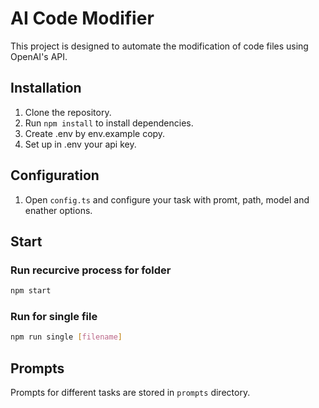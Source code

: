 
# AI Code Modifier

This project is designed to automate the modification of code files using OpenAI's API.

## Installation

1. Clone the repository.
2. Run `npm install` to install dependencies.
3. Create .env by env.example copy.
4. Set up in .env your api key.

## Configuration

1. Open `config.ts` and configure your task with promt, path, model and enather options.

## Start

### Run recurcive process for folder

```bash
npm start
```

### Run for single file

```bash
npm run single [filename]
```

## Prompts

Prompts for different tasks are stored in `prompts` directory.



